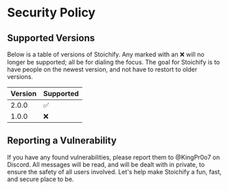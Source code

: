 # Security Policy

## Supported Versions

Below is a table of versions of Stoichify. Any marked with an :x: will no longer be supported; all be for dialing the focus. The goal for Stoichify is to have people on the newest version, and not have to restort to older versions.

| Version | Supported          |
| ------- | ------------------ |
| 2.0.0   | :white_check_mark: |
| 1.0.0   | :x:                |

## Reporting a Vulnerability

If you have any found vulnerabilities, please report them to @KingPr0o7 on Discord. All messages will be read, and will be dealt with in private, to ensure the safety of all users involved. Let's help make Stoichify a fun, fast, and secure place to be.
